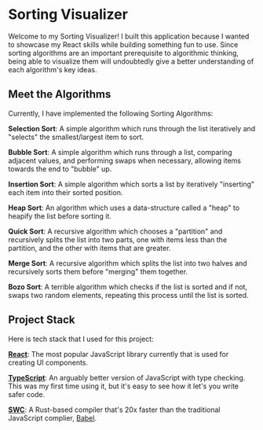 # Sorting Visualizer

Welcome to my Sorting Visualizer! I built this application because I wanted to showcase my React skills while building something fun to use. Since sorting algorithms are an important prerequisite to algorithmic thinking, being able to visualize them will undoubtedly give a better understanding of each algorithm's key ideas.

## Meet the Algorithms
Currently, I have implemented the following Sorting Algorithms:

**Selection Sort**: A simple algorithm which runs through the list iteratively and "selects" the smallest/largest item to sort.

**Bubble Sort**: A simple algorithm which runs through a list, comparing adjacent values, and performing swaps when necessary, allowing items towards the end to "bubble" up.

**Insertion Sort**: A simple algorithm which sorts a list by iteratively "inserting" each item into their sorted position.

**Heap Sort**: An algorithm which uses a data-structure called a "heap" to heapify the list before sorting it.

**Quick Sort**: A recursive algorithm which chooses a "partition" and recursively splits the list into two parts, one with items less than the partition, and the other with items that are greater.

**Merge Sort**: A recursive algorithm which splits the list into two halves and recursively sorts them before "merging" them together.

**Bozo Sort**: A terrible algorithm which checks if the list is sorted and if not, swaps two random elements, repeating this process until the list is sorted.

## Project Stack
Here is tech stack that I used for this project:

[**React**](https://react.dev/): The most popular JavaScript library currently that is used for creating UI components.

[**TypeScript**](https://www.typescriptlang.org/): An arguably better version of JavaScript with type checking. This was my first time using it, but it's easy to see how it let's you write safer code.

[**SWC**](https://swc.rs/): A Rust-based compiler that's 20x faster than the traditional JavaScript complier, [Babel](https://babeljs.io/).